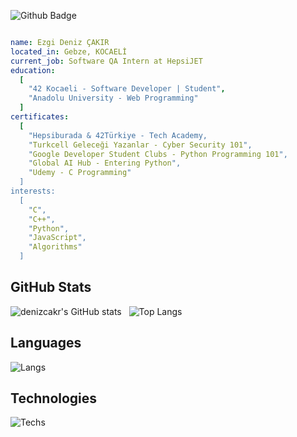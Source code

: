 ![Github Badge](https://komarev.com/ghpvc/?username=denizcakr&color=brightgreen)
```yaml

name: Ezgi Deniz ÇAKIR
located_in: Gebze, KOCAELİ
current_job: Software QA Intern at HepsiJET
education:
  [
    "42 Kocaeli - Software Developer | Student",
    "Anadolu University - Web Programming"
  ]
certificates:
  [
    "Hepsiburada & 42Türkiye - Tech Academy,
    "Turkcell Geleceği Yazanlar - Cyber Security 101",
    "Google Developer Student Clubs - Python Programming 101",
    "Global AI Hub - Entering Python",
    "Udemy - C Programming"
  ]
interests:
  [
    "C",
    "C++",
    "Python",
    "JavaScript",
    "Algorithms"
  ]
```
## GitHub Stats
![denizcakr's GitHub stats](https://github-readme-stats.vercel.app/api?username=denizcakr&show_icons=true&theme=cobalt) &nbsp;&nbsp;![Top Langs](https://github-readme-stats.vercel.app/api/top-langs/?username=denizcakr&layout=compact&theme=cobalt)
## Languages
![Langs](https://skillicons.dev/icons?i=c,cpp,py,js,html,css,")
## Technologies
![Techs](https://skillicons.dev/icons?i=linux,vscode,git,bash,cmake,docker,kali,bootstrap,pycharm,linkedin,")
